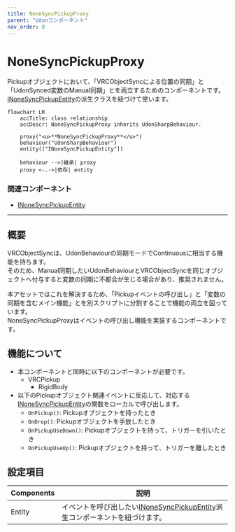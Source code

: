 ```yaml
---
title: NoneSyncPickupProxy
parent: "Udonコンポーネント"
nav_order: 8
---
```


# NoneSyncPickupProxy

Pickupオブジェクトにおいて、「VRCObjectSyncによる位置の同期」と「UdonSynced変数のManual同期」とを両立するためのコンポーネントです。  
[INoneSyncPickupEntity]の派生クラスを紐づけて使います。

```mermaid
flowchart LR
    accTitle: class relationship
    accDescr: NoneSyncPickupProxy inherits UdonSharpBehaviour.

    proxy("<u>**NoneSyncPickupProxy**</u>")
    behaviour("UdonSharpBehaviour")
    entity(["INoneSyncPickupEntity"])
    
    behaviour -->|継承| proxy
    proxy <-.->|依存| entity
```

### 関連コンポーネント

- [INoneSyncPickupEntity]

---

## 概要

VRCObjectSyncは、UdonBehaviourの同期モードでContinuousに相当する機能を持ちます。  
そのため、Manual同期したいUdonBehaviourとVRCObjectSyncを同じオブジェクトへ付与すると変数の同期に不都合が生じる場合があり、推奨されません。

本アセットではこれを解決するため、「Pickupイベントの呼び出し」と「変数の同期を含むメイン機能」とを別スクリプトに分割することで機能の両立を図っています。  
NoneSyncPickupProxyはイベントの呼び出し機能を実装するコンポーネントです。


## 機能について

- 本コンポーネントと同時に以下のコンポーネントが必要です。
  - VRCPickup
    - RigidBody
- 以下のPickupオブジェクト関連イベントに反応して、対応する[INoneSyncPickupEntity]の関数をローカルで呼び出します。
  - `OnPickup()`: Pickupオブジェクトを持ったとき
  - `OnDrop()`: Pickupオブジェクトを手放したとき
  - `OnPickupUseDown()`: Pickupオブジェクトを持って、トリガーを引いたとき
  - `OnPickupUseUp()`: Pickupオブジェクトを持って、トリガーを離したとき
  

## 設定項目

| Components | 説明 |
| ---- | ---- |
| Entity | イベントを呼び出したい[INoneSyncPickupEntity]派生コンポーネントを紐づけます。 |



[INoneSyncPickupEntity]: /docs/udon/INoneSyncPickupEntity

